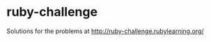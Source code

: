 ruby-challenge
==============

Solutions for the problems at http://ruby-challenge.rubylearning.org/